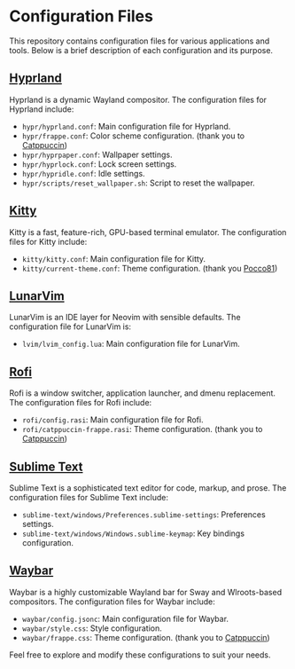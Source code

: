 # Configuration Files

This repository contains configuration files for various applications and tools. Below is a brief description of each configuration and its purpose.

## [Hyprland](https://hyprland.org)

Hyprland is a dynamic Wayland compositor. The configuration files for Hyprland include:

- `hypr/hyprland.conf`: Main configuration file for Hyprland.
- `hypr/frappe.conf`: Color scheme configuration. (thank you to [Catppuccin](https://github.com/catppuccin/hyprland))
- `hypr/hyprpaper.conf`: Wallpaper settings.
- `hypr/hyprlock.conf`: Lock screen settings.
- `hypr/hypridle.conf`: Idle settings.
- `hypr/scripts/reset_wallpaper.sh`: Script to reset the wallpaper.

## [Kitty](https://sw.kovidgoyal.net/kitty/)

Kitty is a fast, feature-rich, GPU-based terminal emulator. The configuration files for Kitty include:

- `kitty/kitty.conf`: Main configuration file for Kitty.
- `kitty/current-theme.conf`: Theme configuration. (thank you [Pocco81](https://github.com/catppuccin/kitty))

## [LunarVim](https://www.lunarvim.org)

LunarVim is an IDE layer for Neovim with sensible defaults. The configuration file for LunarVim is:

- `lvim/lvim_config.lua`: Main configuration file for LunarVim.

## [Rofi](https://github.com/davatorium/rofi)

Rofi is a window switcher, application launcher, and dmenu replacement. The configuration files for Rofi include:

- `rofi/config.rasi`: Main configuration file for Rofi.
- `rofi/catppuccin-frappe.rasi`: Theme configuration. (thank you to [Catppuccin](https://github.com/catppuccin/rofi))

## [Sublime Text](https://www.sublimetext.com)

Sublime Text is a sophisticated text editor for code, markup, and prose. The configuration files for Sublime Text include:

- `sublime-text/windows/Preferences.sublime-settings`: Preferences settings.
- `sublime-text/windows/Windows.sublime-keymap`: Key bindings configuration.

## [Waybar](https://github.com/Alexays/Waybar)

Waybar is a highly customizable Wayland bar for Sway and Wlroots-based compositors. The configuration files for Waybar include:

- `waybar/config.jsonc`: Main configuration file for Waybar.
- `waybar/style.css`: Style configuration.
- `waybar/frappe.css`: Theme configuration. (thank you to [Catppuccin](https://github.com/catppuccin/waybar))

Feel free to explore and modify these configurations to suit your needs.
